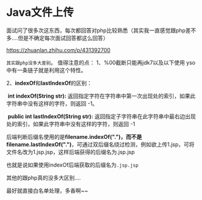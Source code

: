 # Java文件上传

面试问了很多次这东西，每次都回答对php比较熟悉（其实我一直感觉跟php差不多....但是不确定每次面试回答都这么回答）

https://zhuanlan.zhihu.com/p/431392700

`其实跟php没多大差别`。
值得注意的点：
1、%00截断只能再jdk7以及以下使用 yso中有一条链子就是利用这个特性。

2、**indexOf**和**lastIndexOf**的区别：

​		**int indexOf(String str):** 返回指定字符在字符串中第一次出现处的索引，如果此字符串中没有这样的字符，则返回 -1。

​		**public int lastIndexOf(String str):** 返回指定子字符串在此字符串中最右边出现处的索引，如果此字符串中没有这样的字符，则返回 -1

后端判断后缀名使用的是**filename.indexOf(".")，而不是filename.lastIndexOf(".")**，可通过双后缀名绕过检测，例如欲上传1.jsp，可将文件名改为1.jsp.jsp，这样后端获得的后缀名为.jsp.jsp

也就是说如果使用indexOf后端获取的后缀名为`.jsp.jsp`

其他的跟php真的没多大区别....

最好就直接白名单处理，多香啊~~